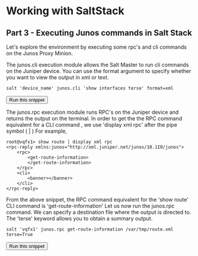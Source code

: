 # Working with SaltStack
## Part 3 - Executing Junos commands in Salt Stack

Let's explore the environment by executing some rpc's and cli commands on the Junos Proxy Minion.


The junos.cli execution module allows the Salt Master to run cli commands on the Juniper device. You can use the  format argument to specify whether you want to view the output in xml or text. 

```
salt 'device_name' junos.cli 'show interfaces terse' format=xml
```
<button type="button" class="btn btn-primary btn-sm" onclick="runSnippetInTab('saltstack1', 1)">Run this snippet</button>

The junos.rpc execution module runs RPC's on the Juniper device and returns the output on the terminal. 
In order to get the the RPC command equivalent for a CLI command , we use 'display xml rpc' after the pipe symbol ( | )
For example,

```
root@vqfx1> show route | display xml rpc
<rpc-reply xmlns:junos="http://xml.juniper.net/junos/10.1I0/junos">
    <rpc>
        <get-route-information>
        </get-route-information>
    </rpc>
    <cli>
        <banner></banner>
    </cli>
</rpc-reply>
```
From the above snippet, the RPC command equivalent for the 'show route' CLI command is 'get-route-information'
Let us now run the junos.rpc command. We can specify a destination file where the output is directed to. The 'terse' keyword allows you to obtain a summary output.

```
salt 'vqfx1' junos.rpc get-route-information /var/tmp/route.xml terse=True
```
<button type="button" class="btn btn-primary btn-sm" onclick="runSnippetInTab('saltstack1', 3)">Run this snippet</button>
